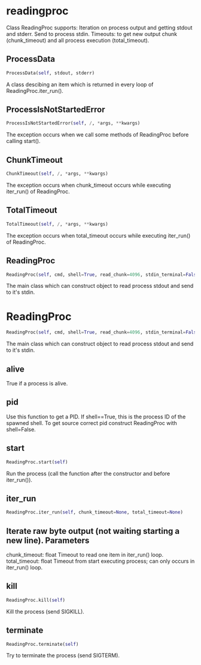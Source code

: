 # readingproc

Class ReadingProc supports:
 Iteration on process output and getting stdout and stderr.
 Send to process stdin.
 Timeouts: to get new output chunk (chunk_timeout) and all process execution (total_timeout).

## ProcessData
```python
ProcessData(self, stdout, stderr)
```

A class descibing an item which is returned in every loop of ReadingProc.iter_run().

## ProcessIsNotStartedError
```python
ProcessIsNotStartedError(self, /, *args, **kwargs)
```

The exception occurs when we call some methods of ReadingProc before calling start().

## ChunkTimeout
```python
ChunkTimeout(self, /, *args, **kwargs)
```

The exception occurs when chunk_timeout occurs while executing iter_run() of ReadingProc.

## TotalTimeout
```python
TotalTimeout(self, /, *args, **kwargs)
```

The exception occurs when total_timeout occurs while executing iter_run() of ReadingProc.

## ReadingProc
```python
ReadingProc(self, cmd, shell=True, read_chunk=4096, stdin_terminal=False)
```

The main class which can construct object to read process stdout and send to it's stdin.

# ReadingProc
```python
ReadingProc(self, cmd, shell=True, read_chunk=4096, stdin_terminal=False)
```

The main class which can construct object to read process stdout and send to it's stdin.

## alive

True if a process is alive.

## pid

Use this function to get a PID.
If shell==True, this is the process ID of the spawned shell.
To get source correct pid construct ReadingProc with shell=False.

## start
```python
ReadingProc.start(self)
```

Run the process (call the function after the constructor and before iter_run()).

## iter_run
```python
ReadingProc.iter_run(self, chunk_timeout=None, total_timeout=None)
```

Iterate raw byte output (not waiting starting a new line).
Parameters
----------
chunk_timeout: float
 Timeout to read one item in iter_run() loop.
total_timeout: float
 Timeout from start executing process; can only occurs in iter_run() loop.

## kill
```python
ReadingProc.kill(self)
```

Kill the process (send SIGKILL).

## terminate
```python
ReadingProc.terminate(self)
```

Try to terminate the process (send SIGTERM).

